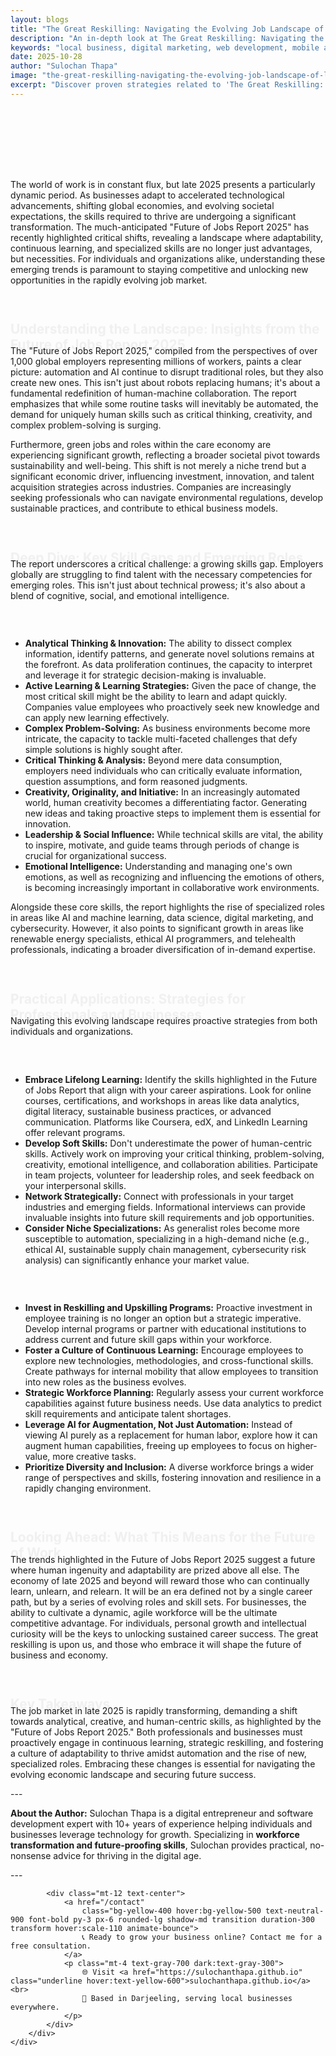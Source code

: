 ```yaml
---
layout: blogs
title: "The Great Reskilling: Navigating the Evolving Job Landscape of Late 2025"
description: "An in-depth look at The Great Reskilling: Navigating the Evolving Job Landscape of Late 2025. Discover expert strategies and tips to help your local business thrive in the digital landscape."
keywords: "local business, digital marketing, web development, mobile app, SEO, online growth, the, great, reskilling, navigating, the, evolving, job, landscape, of, late, 2025"
date: 2025-10-28
author: "Sulochan Thapa"
image: "the-great-reskilling-navigating-the-evolving-job-landscape-of-late-2025.jpg"
excerpt: "Discover proven strategies related to 'The Great Reskilling: Navigating the Evolving Job Landscape of Late 2025' that local businesses can implement to boost their online presence and attract more customers."
---
```

<section class="relative py-16 bg-gray-100 dark:bg-gray-900 overflow-hidden">
    <div class="absolute inset-0 bg-cover bg-center bg-fixed opacity-20"
        style="background-image: url('{{ site.baseurl }}/assets/images/the-great-reskilling-navigating-the-evolving-job-landscape-of-late-2025-bg.jpg');">
    </div>
    <div class="relative container mx-auto px-6 text-center animate-fadeIn">
        <h1 class="text-4xl font-bold text-gray-900 dark:text-white">The Great Reskilling: Navigating the Evolving Job Landscape of Late 2025</h1>
        <p class="mt-4 text-lg text-gray-700 dark:text-gray-300">
            Expert Tips for Local Business Growth
        </p>
    </div>
</section>

<section class="py-16 bg-white dark:bg-gray-900">
    <div class="container mx-auto px-6">
        <div class="max-w-4xl mx-auto">
            <p class="mt-4 text-gray-700 dark:text-gray-300">The world of work is in constant flux, but late 2025 presents a particularly dynamic period. As businesses adapt to accelerated technological advancements, shifting global economies, and evolving societal expectations, the skills required to thrive are undergoing a significant transformation. The much-anticipated "Future of Jobs Report 2025" has recently highlighted critical shifts, revealing a landscape where adaptability, continuous learning, and specialized skills are no longer just advantages, but necessities. For individuals and organizations alike, understanding these emerging trends is paramount to staying competitive and unlocking new opportunities in the rapidly evolving job market.</p>
<h2 class="text-2xl font-semibold text-gray-900 dark:text-white mt-8 animate-slideUp">Understanding the Landscape: Insights from the Future of Jobs Report 2025</h2>
<p class="mt-4 text-gray-700 dark:text-gray-300">The "Future of Jobs Report 2025," compiled from the perspectives of over 1,000 global employers representing millions of workers, paints a clear picture: automation and AI continue to disrupt traditional roles, but they also create new ones. This isn't just about robots replacing humans; it's about a fundamental redefinition of human-machine collaboration. The report emphasizes that while some routine tasks will inevitably be automated, the demand for uniquely human skills such as critical thinking, creativity, and complex problem-solving is surging.</p>
<p class="mt-4 text-gray-700 dark:text-gray-300">Furthermore, green jobs and roles within the care economy are experiencing significant growth, reflecting a broader societal pivot towards sustainability and well-being. This shift is not merely a niche trend but a significant economic driver, influencing investment, innovation, and talent acquisition strategies across industries. Companies are increasingly seeking professionals who can navigate environmental regulations, develop sustainable practices, and contribute to ethical business models.</p>
<h2 class="text-2xl font-semibold text-gray-900 dark:text-white mt-8 animate-slideUp">Deep Dive: Key Skill Gaps and Emerging Roles</h2>
<p class="mt-4 text-gray-700 dark:text-gray-300">The report underscores a critical challenge: a growing skills gap. Employers globally are struggling to find talent with the necessary competencies for emerging roles. This isn't just about technical prowess; it's also about a blend of cognitive, social, and emotional intelligence.</p>
<h3 class="text-xl font-semibold text-gray-900 dark:text-white mt-6 animate-fadeIn">Top Skills in Demand for Late 2025:</h3>
<ul class="list-disc list-inside mt-4 text-gray-700 dark:text-gray-300">
<li>  <strong>Analytical Thinking & Innovation:</strong> The ability to dissect complex information, identify patterns, and generate novel solutions remains at the forefront. As data proliferation continues, the capacity to interpret and leverage it for strategic decision-making is invaluable.</li>
<li>  <strong>Active Learning & Learning Strategies:</strong> Given the pace of change, the most critical skill might be the ability to learn and adapt quickly. Companies value employees who proactively seek new knowledge and can apply new learning effectively.</li>
<li>  <strong>Complex Problem-Solving:</strong> As business environments become more intricate, the capacity to tackle multi-faceted challenges that defy simple solutions is highly sought after.</li>
<li>  <strong>Critical Thinking & Analysis:</strong> Beyond mere data consumption, employers need individuals who can critically evaluate information, question assumptions, and form reasoned judgments.</li>
<li>  <strong>Creativity, Originality, and Initiative:</strong> In an increasingly automated world, human creativity becomes a differentiating factor. Generating new ideas and taking proactive steps to implement them is essential for innovation.</li>
<li>  <strong>Leadership & Social Influence:</strong> While technical skills are vital, the ability to inspire, motivate, and guide teams through periods of change is crucial for organizational success.</li>
<li>  <strong>Emotional Intelligence:</strong> Understanding and managing one's own emotions, as well as recognizing and influencing the emotions of others, is becoming increasingly important in collaborative work environments.</li>
</ul>
<p class="mt-4 text-gray-700 dark:text-gray-300">Alongside these core skills, the report highlights the rise of specialized roles in areas like AI and machine learning, data science, digital marketing, and cybersecurity. However, it also points to significant growth in areas like renewable energy specialists, ethical AI programmers, and telehealth professionals, indicating a broader diversification of in-demand expertise.</p>
<h2 class="text-2xl font-semibold text-gray-900 dark:text-white mt-8 animate-slideUp">Practical Applications: Strategies for Professionals and Businesses</h2>
<p class="mt-4 text-gray-700 dark:text-gray-300">Navigating this evolving landscape requires proactive strategies from both individuals and organizations.</p>
<h3 class="text-xl font-semibold text-gray-900 dark:text-white mt-6 animate-fadeIn">For Professionals:</h3>
<ul class="list-disc list-inside mt-4 text-gray-700 dark:text-gray-300">
<li>  <strong>Embrace Lifelong Learning:</strong> Identify the skills highlighted in the Future of Jobs Report that align with your career aspirations. Look for online courses, certifications, and workshops in areas like data analytics, digital literacy, sustainable business practices, or advanced communication. Platforms like Coursera, edX, and LinkedIn Learning offer relevant programs.</li>
<li>  <strong>Develop Soft Skills:</strong> Don't underestimate the power of human-centric skills. Actively work on improving your critical thinking, problem-solving, creativity, emotional intelligence, and collaboration abilities. Participate in team projects, volunteer for leadership roles, and seek feedback on your interpersonal skills.</li>
<li>  <strong>Network Strategically:</strong> Connect with professionals in your target industries and emerging fields. Informational interviews can provide invaluable insights into future skill requirements and job opportunities.</li>
<li>  <strong>Consider Niche Specializations:</strong> As generalist roles become more susceptible to automation, specializing in a high-demand niche (e.g., ethical AI, sustainable supply chain management, cybersecurity risk analysis) can significantly enhance your market value.</li>
</ul>
<h3 class="text-xl font-semibold text-gray-900 dark:text-white mt-6 animate-fadeIn">For Businesses:</h3>
<ul class="list-disc list-inside mt-4 text-gray-700 dark:text-gray-300">
<li>  <strong>Invest in Reskilling and Upskilling Programs:</strong> Proactive investment in employee training is no longer an option but a strategic imperative. Develop internal programs or partner with educational institutions to address current and future skill gaps within your workforce.</li>
<li>  <strong>Foster a Culture of Continuous Learning:</strong> Encourage employees to explore new technologies, methodologies, and cross-functional skills. Create pathways for internal mobility that allow employees to transition into new roles as the business evolves.</li>
<li>  <strong>Strategic Workforce Planning:</strong> Regularly assess your current workforce capabilities against future business needs. Use data analytics to predict skill requirements and anticipate talent shortages.</li>
<li>  <strong>Leverage AI for Augmentation, Not Just Automation:</strong> Instead of viewing AI purely as a replacement for human labor, explore how it can augment human capabilities, freeing up employees to focus on higher-value, more creative tasks.</li>
<li>  <strong>Prioritize Diversity and Inclusion:</strong> A diverse workforce brings a wider range of perspectives and skills, fostering innovation and resilience in a rapidly changing environment.</li>
</ul>
<h2 class="text-2xl font-semibold text-gray-900 dark:text-white mt-8 animate-slideUp">Looking Ahead: What This Means for the Future of Work</h2>
<p class="mt-4 text-gray-700 dark:text-gray-300">The trends highlighted in the Future of Jobs Report 2025 suggest a future where human ingenuity and adaptability are prized above all else. The economy of late 2025 and beyond will reward those who can continually learn, unlearn, and relearn. It will be an era defined not by a single career path, but by a series of evolving roles and skill sets. For businesses, the ability to cultivate a dynamic, agile workforce will be the ultimate competitive advantage. For individuals, personal growth and intellectual curiosity will be the keys to unlocking sustained career success. The great reskilling is upon us, and those who embrace it will shape the future of business and economy.</p>
<h2 class="text-2xl font-semibold text-gray-900 dark:text-white mt-8 animate-slideUp">Key Takeaways</h2>
<p class="mt-4 text-gray-700 dark:text-gray-300">The job market in late 2025 is rapidly transforming, demanding a shift towards analytical, creative, and human-centric skills, as highlighted by the "Future of Jobs Report 2025." Both professionals and businesses must proactively engage in continuous learning, strategic reskilling, and fostering a culture of adaptability to thrive amidst automation and the rise of new, specialized roles. Embracing these changes is essential for navigating the evolving economic landscape and securing future success.</p>
<p class="mt-4 text-gray-700 dark:text-gray-300">---</p>
<p class="mt-4 text-gray-700 dark:text-gray-300"><strong>About the Author:</strong> Sulochan Thapa is a digital entrepreneur and software development expert with 10+ years of experience helping individuals and businesses leverage technology for growth. Specializing in <strong>workforce transformation and future-proofing skills</strong>, Sulochan provides practical, no-nonsense advice for thriving in the digital age.</p>
<p class="mt-4 text-gray-700 dark:text-gray-300">---</p>

            
            <div class="mt-12 text-center">
                <a href="/contact"
                    class="bg-yellow-400 hover:bg-yellow-500 text-neutral-900 font-bold py-3 px-6 rounded-lg shadow-md transition duration-300 transform hover:scale-110 animate-bounce">
                    📞 Ready to grow your business online? Contact me for a free consultation.
                </a>
                <p class="mt-4 text-gray-700 dark:text-gray-300">
                    🌐 Visit <a href="https://sulochanthapa.github.io" class="underline hover:text-yellow-600">sulochanthapa.github.io</a><br>
                    📍 Based in Darjeeling, serving local businesses everywhere.
                </p>
            </div>
        </div>
    </div>
</section>

<style>
@keyframes fadeIn {
    from { opacity: 0; }
    to { opacity: 1; }
}
@keyframes slideUp {
    from { transform: translateY(30px); opacity: 0; }
    to { transform: translateY(0); opacity: 1; }
}
.animate-fadeIn { animation: fadeIn 1.5s ease-in-out; }
.animate-slideUp { animation: slideUp 1s ease-out; }
</style>